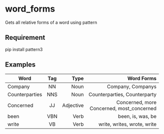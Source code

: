 # word_forms
Gets all relative forms of a word using pattern

## Requirement
pip install pattern3

## Examples

| Word              | Tag      | Type      | Word Forms                               |
| -------------     |:--------:| ---------:| ----------------------------------------:|
| Company           | NN       |   Noun    |Company, Companys                         |
| Counterparties    | NNS      |   Noun    |Counterparties, Counterparty              |
| Concerned         | JJ       | Adjective |Concerned, more Concerned, most_concerned |
| been              | VBN      |   Verb    |been, is, was, be                         |
| write             | VB       |   Verb    |write, writes, wrote, write               |


